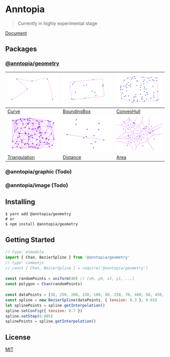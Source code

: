 # Anntopia

> Currently in highly experimental stage

[Document](https://yrq110.me/anntopia)

## Packages

### [@anntopia/geometry](packages/geometry/README.md)

| ![](assets/curve.png) | ![](assets/bbox.png) | ![](assets/convex.png) |
| ---- | --- | --- |
| [Curve](https://yrq110.me/anntopia/geometry/curve) | [BoundingBox](https://yrq110.me/anntopia/geometry/bounding-box) | [ConvexHull](https://yrq110.me/anntopia/geometry/convex-hull) |
| ![](assets/triangulation.png) | ![](assets/distance.png) | ![](assets/area.png) |
| [Triangulation]((https://yrq110.me/anntopia/geometry/triangulation)) | [Distance]((https://yrq110.me/anntopia/geometry/distance)) | [Area]((https://yrq110.me/anntopia/geometry/area)) |

### @anntopia/graphic (Todo)
### @anntopia/image (Todo)

## Installing

```shell
$ yarn add @anntopia/geometry
# or
$ npm install @anntopia/geometry
```

## Getting Started

```js
// type: esmodule
import { Chan, BezierSpline } from '@anntopia/geometry'
// type: commonjs
// const { Chan, BezierSpline } = require('@anntopia/geometry')

const randomPoints = uniform(40) // [x0, y0, x1, y1, ...]
const polygon = Chan(randomPoints)

const dataPoints = [50, 250, 200, 150, 100, 50, 250, 70, 400, 50, 450, 250]
const spline = new BezierSpline(dataPoints, { tension: 0.3 }, 0.01)
let splinePoints = spline.getInterpolation()
spline.setConfig({ tension: 0.7 })
spline.setStep(0.005)
splinePoints = spline.getInterpolation()
```

## License

[MIT](http://opensource.org/licenses/MIT)
